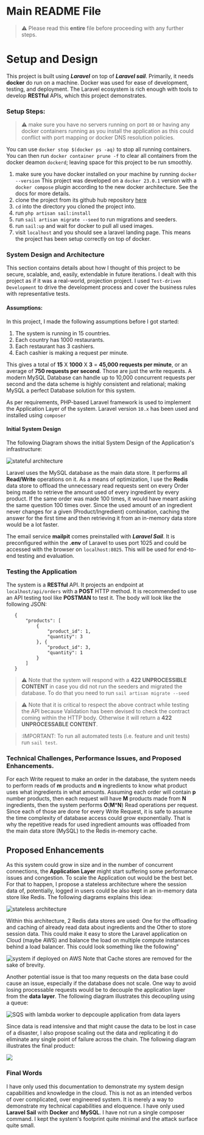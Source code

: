 # Main README File

> :warning: Please read this __entire__ file before proceeding with any further steps.

 
# Setup and Design

This project is built using *__Laravel__* on top of *__Laravel sail__*. Primarily, it needs __docker__ do run on a machine.
Docker was used for ease of development, testing, and deployment. The Laravel ecosystem is rich enough with tools to develop __RESTful__ APIs, which this project demonstrates.

### Setup Steps:
> :warning: make sure you have no servers running on port `80` or having any docker containers running as you install the application as
this could conflict with port mapping or docker DNS resolution policies. 

You can use `docker stop $(docker ps -aq)` to stop all running containers. You can then run `docker container prune -f`
 to clear all containers from the docker deamon `dockerd`; leaving space for this project to be run smoothly.
 
1. make sure you have docker installed on your machine by running `docker --version` This project was developed on a `docker 23.0.1` version with a `docker compose` plugin according to the new docker architecture. See the docs for more details.
2. clone the project from its github hub repository [here](https://github.com/Mohammed-Elmasry/foodics-asseessment)
3. `cd` into the directory you cloned the project into.
4. run `php artisan sail:install`
5. run `sail artisan migrate --seed` to run migrations and seeders.
6. run `sail:up` and wait for docker to pull all used images.
7. visit `localhost` and you should see a laravel landing page. This means the project has been setup correctly on top of docker.


### System Design and Architecture

This section contains details about how I thought of this project to be secure, scalable, and, easily, extendable in future iterations. I dealt with this
project as if it was a real-world, projection project. I used `Test-driven Development` to drive the development process and cover the business rules with representative tests.

#### Assumptions:
In this project, I made the following assumptions before I got started:
1. The system is running in 15 countries.
2. Each country has 1000 restaurants.
3. Each restaurant has 3 cashiers.
4. Each cashier is making a request per minute.
 
This gives a total of __15__ X __1000__ X __3__ = __45,000 requests per minute__, or an average of __750 requests per second__.
Those are just the write requests. A modern MySQL Database can handle up to 10,000 concurrent requests per second and the data scheme is highly consistent and relational; making MySQL a perfect Database solution for this system.

As per requirements, PHP-based Laravel framework is used to implement the Application Layer of the system. Laravel version `10.x` has been used and installed using `composer`

#### Initial System Design

The following Diagram shows the initial System Design of the Application's infrastructure:

![stateful architecture](./.diagrams/stateful_architecture.png)

Laravel uses the MySQL database as the main data store. It performs all __Read/Write__ operations on it. As a means of 
optimization, I use the __Redis__ data store to offload the unnecessary read requests sent on every Order being made to 
retrieve the amount used of every ingredient by every product. If the same order was made 100 times, it would have meant
asking the same question 100 times over. Since the used amount of an ingredient never changes for a given (Product/Ingredient)
combination, caching the answer for the first time and then retrieving it from an in-memory data store would be a lot faster.

The email service __mailpit__ comes preinstalled with *__Laravel Sail__*. It is preconfigured within the __.env__ of Laravel
to uses port 1025 and could be accessed with the browser on `localhost:8025`. This will be used for end-to-end testing 
and evaluation.


### Testing the Application

The system is a __RESTful__ API. It projects an endpoint at `localhost/api/orders` with a __POST__ HTTP method. It is
 recommended to use an API testing tool like __POSTMAN__ to test it. The body will look like the following JSON:
 ```
    {
        "products": [
            {
                "product_id": 1,
                "quantity": 3
            }, {
                "product_id": 3,
                "quantity": 1
            }
        ]
    }
``` 

> :warning: Note that the system will respond with a __422 UNPROCESSIBLE CONTENT__ in case you did not run the 
>seeders and migrated the database. To do that you need to run `sail artisan migrate --seed`

> :warning: Note that it is critical to respect the above contract while testing the API because Validation has been 
>devised to check the contract coming within the HTTP body. Otherwise it will return a __422 UNPROCESSABLE CONTENT__.

> :IMPORTANT: To run all automated tests (i.e. feature and unit tests) run `sail test`.



### Technical Challenges, Performance Issues, and Proposed Enhancements.

For each Write request to make an order in the database, the system needs to perform reads of __m__ products and __n__ 
ingredients to know what product uses what ingredients in what amounts. Assuming each order will contain __p__ number 
products, then each request will have __M__ products made from __N__ ingredients, then the system performs __O__(__M__*__N__)
Read operations per request. Since each of those are done for every Write Request, it is safe to assume the time complexity
of database access could grow exponentially. That is why the repetitive reads for used ingredient amounts was offloaded
from the main data store (MySQL) to the Redis in-memory cache.

## Proposed Enhancements

As this system could grow in size and in the number of concurrent connections, the __Application Layer__ might start 
suffering some performance issues and congestion. To scale the Application out would be the best bet. For that to happen,
I propose a stateless architecture where the session data of, potentially, logged in users could be also kept in an in-memory 
data store like Redis. The following diagrams explains this idea:

![stateless architecture](./.diagrams/stateless_architecture.png)

Within this architecture, 2 Redis data stores are used: One for the offloading and caching of already read data about 
ingredients and the Other to store session data. This could make it easy to store the Laravel application on Cloud 
(maybe AWS) and balance the load on multiple compute instances behind a load balancer. This could look something like 
the following"

![system if deployed on AWS](./.diagrams/system_architecture.png)
Note that Cache stores are removed for the sake of brevity.

Another potential issue is that too many requests on the data base could cause an issue, especially if the database does 
not scale. One way to avoid losing processable requests would be to decouple the application layer from the __data layer__.
The following diagram illustrates this decoupling using a queue:

![SQS with lambda worker to depcouple application from data layers](./.diagrams/system_architecture_sqs_lambda.png)

Since data is read intensive and that might cause the data to be lost in case of a disaster, I also propose scaling out the data
and replicating it do eliminate any single point of failure across the chain. The following diagram illustrates the final product:

![](./.diagrams/system_architecture_db_replication.png)

### Final Words

I have only used this documentation to demonstrate my system design capabilities and knowledge in the cloud. This is not 
as an intended verbos of over complicated, over engineered system. It is merely a way to demonstrate my technical 
capabilities and eloquence. I have only used __Laravel Sail__ with __Docker__ and __MySQL__. I have not run a single composer command.
I kept the system's footprint quite minimal and the attack surface quite small.
